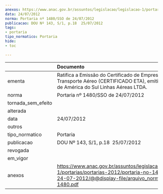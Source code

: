 ```yaml
---
anexos: https://www.anac.gov.br/assuntos/legislacao/legislacao-1/portarias/portarias-2012/portaria-no-1480-sso-de-24-07-2012/@@display-file/arquivo_norma/PA2012-1480.pdf
data: 24/07/2012
norma: Portaria nº 1480/SSO de 24/07/2012
publicacao: DOU Nº 143, S/1, p.18  25/07/2012
tags:
- portaria
tipo_normatico: Portaria
hide: 
- toc 
 
---
```


|                    | Documento                                                                                                                                                         |
|:-------------------|:------------------------------------------------------------------------------------------------------------------------------------------------------------------|
| ementa             | Ratifica a Emissão do Certificado de Empresa de Transporte Aéreo (CERTIFICADO ETA), emitido em favor de América do Sul Linhas Aéreas LTDA.                        |
| norma              | Portaria nº 1480/SSO de 24/07/2012                                                                                                                                |
| tornada_sem_efeito |                                                                                                                                                                   |
| alterada           |                                                                                                                                                                   |
| data               | 24/07/2012                                                                                                                                                        |
| outros             |                                                                                                                                                                   |
| tipo_normatico     | Portaria                                                                                                                                                          |
| publicacao         | DOU Nº 143, S/1, p.18  25/07/2012                                                                                                                                 |
| revogada           |                                                                                                                                                                   |
| em_vigor           |                                                                                                                                                                   |
| anexos             | https://www.anac.gov.br/assuntos/legislacao/legislacao-1/portarias/portarias-2012/portaria-no-1480-sso-de-24-07-2012/@@display-file/arquivo_norma/PA2012-1480.pdf |